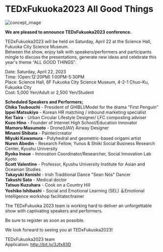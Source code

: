# TEDxFukuoka2023 All Good Things

![concept_image](/images/concept_image.jpg)

**We are pleased to announce TEDxFukuoka2023 conference.**

TEDxFukuoka2023 will be held on Saturday, April 22 at the Science Hall, Fukuoka City Science Museum.  
Between the show, enjoy talk with speakers/performers and participants mingle to discuss the presentations, generate new ideas and celebrate this year's theme “ALL GOOD THINGS”.

Date: Saturday, April 22, 2023  
Time: (Open:12:20PM) 1:00PM-5:30PM  
Place: Science Hall, 6F Fukuoka City Science Museum, 4-2-1 Chuo-Ku, Fukuoka City  
Cost: 5,000 Yen/Adult or 2,500 Yen/Student

**Scheduled Speakers and Performers;**  
**Chika Tsubouchi** - President of GHIBLI/Model for the drama "First Penguin”  
**Ippei Matsukiyo** - Korean HR matching / inbound marketing specialist  
**Kei Taira** - Urban Circular Lifestyle Designer/ LFC composting adviser  
**Kozo Hino** - Founder of Internet High School/Education Innovator  
**Mamoru Masumoto** - Drone(UAV) Airway Designer  
**Minami Shibata** - Painter/creator  
**Miyuki Kawamura** - Polyhedral and geometric-based origami artist  
**Nuren Abedin** - Research Fellow, Yunus & Shiiki Social Business Research Center, Kyushu University  
**Ryoko Inoue** - Innovation Coordinator/Researcher, Social Innovation Lab Kyoto  
**Scott Valentine** - Professor, Kyushu University Institute for Asian and Oceanian Studies  
**Takayuki Konishi** - Irish Traditional Dance "Sean Nós" Dancer  
**Takushi Sato** - Medical doctor  
**Tatsuo Kuzuhara** - Cook on a Country Hill  
**Yoshiko Ishibashi** - Social and Emotional Learning (SEL) ＆Emotional Intelligence workshop facilitator/trainer

The TEDxFukuoka 2023 team is working hard to deliver an unforgettable show with captivating speakers and performers.

Be sure to register as soon as possible.

We look forward to seeing you at TEDxFukuoka2023!

TEDxFukuoka2023 team  
Application: http://bit.ly/3Jfx83D
